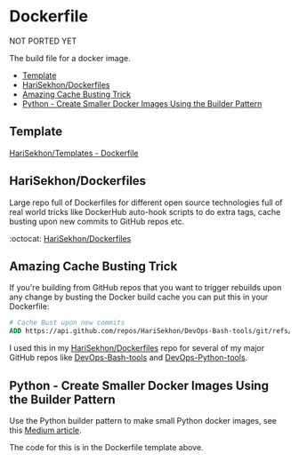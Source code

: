 # Dockerfile

NOT PORTED YET

The build file for a docker image.

<!-- INDEX_START -->

- [Template](#template)
- [HariSekhon/Dockerfiles](#harisekhondockerfiles)
- [Amazing Cache Busting Trick](#amazing-cache-busting-trick)
- [Python - Create Smaller Docker Images Using the Builder Pattern](#python---create-smaller-docker-images-using-the-builder-pattern)

<!-- INDEX_END -->

## Template

[HariSekhon/Templates - Dockerfile](https://github.com/HariSekhon/Templates/blob/master/Dockerfile)

## HariSekhon/Dockerfiles

Large repo full of Dockerfiles for different open source technologies full of real world tricks like DockerHub auto-hook
scripts to do extra tags, cache busting upon new commits to GitHub repos etc.

:octocat: [HariSekhon/Dockerfiles](https://github.com/HariSekhon/Dockerfiles)

## Amazing Cache Busting Trick

If you're building from GitHub repos that you want to trigger rebuilds upon any change by busting the Docker build cache
you can put this in your Dockerfile:

```dockerfile
# Cache Bust upon new commits
ADD https://api.github.com/repos/HariSekhon/DevOps-Bash-tools/git/refs/heads/master /.git-hashref
```

I used this in my [HariSekhon/Dockerfiles](https://github.com/HariSekhon/Dockerfiles) repo for several of my major
GitHub repos like [DevOps-Bash-tools](devops-bash-tools.md) and [DevOps-Python-tools](devops-python-tools.md).

## Python - Create Smaller Docker Images Using the Builder Pattern

Use the Python builder pattern to make small Python docker images, see
this [Medium article](https://medium.com/@harisekhon/docker-python-builder-pattern-to-reduce-docker-image-size-e78feee68295).

The code for this is in the Dockerfile template above.
